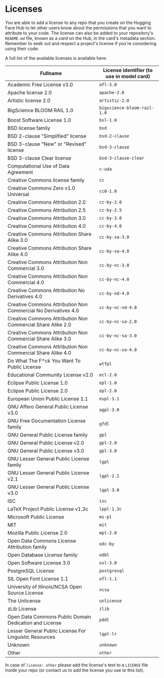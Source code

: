# Licenses

You are able to add a license to any repo that you create on the Hugging Face Hub to let other users know about the permissions that you want to attribute to your code. The license can also be added to your repository's `README.md` file, known as a *card* on the Hub, in the card's metadata section. Remember to seek out and respect a project's license if you're considering using their code.

A full list of the available licenses is available here:

<!-- IMPORTANT: This list is to be kept in sync with the list in both `moon-landing` and `datasets` -->

Fullname | License identifier (to use in model card)
--- | ---
Academic Free License v3.0	| `afl-3.0`
Apache license 2.0	| `apache-2.0`
Artistic license 2.0	| `artistic-2.0`
BigScience BLOOM RAIL 1.0	| `bigscience-bloom-rail-1.0`
Boost Software License 1.0	| `bsl-1.0`
BSD license family	| `bsd`
BSD 2-clause "Simplified" license	| `bsd-2-clause`
BSD 3-clause "New" or "Revised" license	| `bsd-3-clause`
BSD 3-clause Clear license	| `bsd-3-clause-clear`
Computational Use of Data Agreement	| `c-uda`
Creative Commons license family	| `cc`
Creative Commons Zero v1.0 Universal	| `cc0-1.0`
Creative Commons Attribution 2.0	| `cc-by-2.0`
Creative Commons Attribution 2.5	| `cc-by-2.5`
Creative Commons Attribution 3.0	| `cc-by-3.0`
Creative Commons Attribution 4.0	| `cc-by-4.0`
Creative Commons Attribution Share Alike 3.0	| `cc-by-sa-3.0`
Creative Commons Attribution Share Alike 4.0	| `cc-by-sa-4.0`
Creative Commons Attribution Non Commercial 3.0	| `cc-by-nc-3.0`
Creative Commons Attribution Non Commercial 4.0	| `cc-by-nc-4.0`
Creative Commons Attribution No Derivatives 4.0	| `cc-by-nd-4.0`
Creative Commons Attribution Non Commercial No Derivatives 4.0	| `cc-by-nc-nd-4.0`
Creative Commons Attribution Non Commercial Share Alike 2.0 | `cc-by-nc-sa-2.0`
Creative Commons Attribution Non Commercial Share Alike 3.0	| `cc-by-nc-sa-3.0`
Creative Commons Attribution Non Commercial Share Alike 4.0	| `cc-by-nc-sa-4.0`
Do What The F*ck You Want To Public License	| `wtfpl`
Educational Community License v2.0	| `ecl-2.0`
Eclipse Public License 1.0	| `epl-1.0`
Eclipse Public License 2.0	| `epl-2.0`
European Union Public License 1.1	| `eupl-1.1`
GNU Affero General Public License v3.0	| `agpl-3.0`
GNU Free Documentation License family	| `gfdl`
GNU General Public License family	| `gpl`
GNU General Public License v2.0	| `gpl-2.0`
GNU General Public License v3.0	| `gpl-3.0`
GNU Lesser General Public License family	| `lgpl`
GNU Lesser General Public License v2.1	| `lgpl-2.1`
GNU Lesser General Public License v3.0	| `lgpl-3.0`
ISC	| `isc`
LaTeX Project Public License v1.3c	| `lppl-1.3c`
Microsoft Public License	| `ms-pl`
MIT	| `mit`
Mozilla Public License 2.0	| `mpl-2.0`
Open Data Commons License Attribution family	| `odc-by`
Open Database License family	| `odbl`
Open Software License 3.0	| `osl-3.0`
PostgreSQL License	| `postgresql`
SIL Open Font License 1.1	| `ofl-1.1`
University of Illinois/NCSA Open Source License	| `ncsa`
The Unlicense	| `unlicense`
zLib License	| `zlib`
Open Data Commons Public Domain Dedication and License	| `pddl`
Lesser General Public License For Linguistic Resources	| `lgpl-lr`
Unknown	| `unknown`
Other	| `other`

In case of `license: other` please add the license's text to a `LICENSE` file inside your repo (or contact us to add the license you use to this list).
